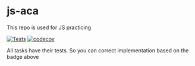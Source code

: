 # js-aca

This repo is used for JS practicing

[![Tests](https://github.com/davidggevorgyan/js-aca/workflows/Tests/badge.svg)](https://github.com/davidggevorgyan/js-aca/actions?query=workflow%3ATests) [![codecov](https://codecov.io/gh/davidggevorgyan/js-aca/branch/master/graph/badge.svg)](https://codecov.io/gh/davidggevorgyan/js-aca)

All tasks have their tests. So you can correct implementation based on the badge above
